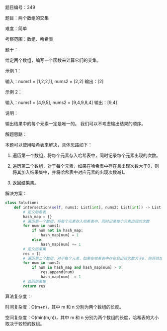 题目编号：349

题目：两个数组的交集

难度：简单

考察范围：数组、哈希表

题干：

给定两个数组，编写一个函数来计算它们的交集。

示例 1：

输入：nums1 = [1,2,2,1], nums2 = [2,2]
输出：[2]

示例 2：

输入：nums1 = [4,9,5], nums2 = [9,4,9,8,4]
输出：[9,4]

说明：

输出结果中的每个元素一定是唯一的。
我们可以不考虑输出结果的顺序。

解题思路：

本题可以使用哈希表来解决，具体思路如下：

1. 遍历第一个数组，将每个元素存入哈希表中，同时记录每个元素出现的次数。

2. 遍历第二个数组，对于每个元素，如果在哈希表中存在且出现次数大于0，则将其加入结果集中，并将哈希表中对应元素的出现次数减1。

3. 返回结果集。

解决方案：

```python
class Solution:
    def intersection(self, nums1: List[int], nums2: List[int]) -> List[int]:
        # 定义哈希表
        hash_map = {}
        # 遍历第一个数组，将每个元素存入哈希表中，同时记录每个元素出现的次数
        for num in nums1:
            if num not in hash_map:
                hash_map[num] = 1
            else:
                hash_map[num] += 1
        # 定义结果集
        res = []
        # 遍历第二个数组，对于每个元素，如果在哈希表中存在且出现次数大于0，则将其加入结果集中，并将哈希表中对应元素的出现次数减1
        for num in nums2:
            if num in hash_map and hash_map[num] > 0:
                res.append(num)
                hash_map[num] -= 1
        # 返回结果集
        return res
```

算法复杂度：

时间复杂度：O(m+n)，其中 m 和 n 分别为两个数组的长度。

空间复杂度：O(min(m,n))，其中 m 和 n 分别为两个数组的长度，哈希表的大小取决于较短的数组。